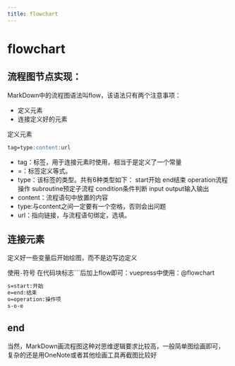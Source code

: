 ```yaml
---
title: flowchart
---
```


# flowchart


## 流程图节点实现：

MarkDown中的流程图语法叫flow，该语法只有两个注意事项：

- 定义元素
- 连接定义好的元素

定义元素
```markdown
tag=type:content:url
``` 
- tag：标签，用于连接元素时使用，相当于是定义了一个常量
- =：标签定义等式。
- type：该标签的类型。共有6种类型如下：
  start开始 end结束 operation流程操作 subroutine预定子流程 condition条件判断 input output输入输出
- content：流程语句中放置的内容
- type:与content之间一定要有一个空格，否则会出问题
- url：指向链接，与流程语句绑定，选填。

## 连接元素

定义好一些变量后开始绘图，而不是边写边定义

使用`-`符号
在代码块标志```后加上flow即可：vuepress中使用：@flowchart

```markdown
s=start:开始
e=end:结束
o=operation:操作项
s-o-e
```

## end

当然，MarkDown画流程图这种对思维逻辑要求比较高，一般简单图绘画即可，复杂的还是用OneNote或者其他绘画工具再截图比较好









